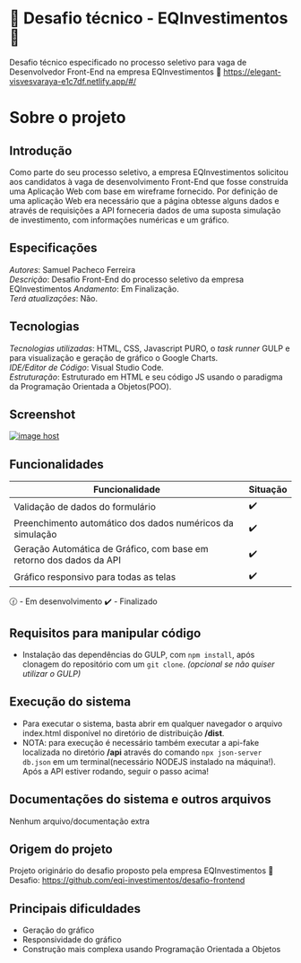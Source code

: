 # :money_with_wings: Desafio técnico - EQInvestimentos :money_with_wings:
Desafio técnico especificado no processo seletivo para vaga de Desenvolvedor Front-End na empresa EQInvestimentos
:link: https://elegant-visvesvaraya-e1c7df.netlify.app/#/

# Sobre o projeto

## Introdução
Como parte do seu processo seletivo, a empresa EQInvestimentos solicitou aos candidatos à vaga de desenvolvimento Front-End que fosse construída uma Aplicação Web com base em wireframe fornecido. Por definição de uma aplicação Web era necessário que a página obtesse alguns dados e através de requisições a API forneceria dados de uma suposta simulação de investimento, com informações numéricas e um gráfico.

## Especificações
*Autores*: Samuel Pacheco Ferreira     
*Descrição*: Desafio Front-End do processo seletivo da empresa EQInvestimentos
*Andamento*: Em Finalização.     
*Terá atualizações*: Não.        

## Tecnologias
*Tecnologias utilizadas*: HTML, CSS,  Javascript PURO, o *task runner* GULP e para visualização e geração de gráfico o Google Charts.    
*IDE/Editor de Código*: Visual Studio Code.      
*Estruturação*: Estruturado em HTML e seu código JS usando o paradigma da Programação Orientada a Objetos(POO).

## Screenshot
<a href="https://imgbox.com/zX4yPqAf" target="_blank"><img src="https://images2.imgbox.com/f3/3c/zX4yPqAf_o.png" alt="image host"/></a>

## Funcionalidades
| Funcionalidade | Situação |
| ----------- | ----------- |
| Validação de dados do formulário | :heavy_check_mark: |
| Preenchimento automático dos dados numéricos da simulação| :heavy_check_mark: |
| Geração Automática de Gráfico, com base em retorno dos dados da API| :heavy_check_mark: |
| Gráfico responsivo para todas as telas| :heavy_check_mark: |

:clock130: - Em desenvolvimento   :heavy_check_mark: - Finalizado


## Requisitos para manipular código
* Instalação das dependências do GULP, com `npm install`, após clonagem do repositório com um `git clone`. *(opcional se não quiser utilizar o GULP)*

## Execução do sistema
* Para executar o sistema, basta abrir em qualquer navegador o arquivo index.html disponível no diretório de distribuição <strong>/dist</strong>.
* NOTA: para execução é necessário também executar a api-fake localizada no diretório <strong>/api</strong> através do comando `npx json-server db.json` em um terminal(necessário NODEJS instalado na máquina!). Após a API estiver rodando, seguir o passo acima!

## Documentações do sistema e outros arquivos
Nenhum arquivo/documentação extra

## Origem do projeto
Projeto originário do desafio proposto pela empresa EQInvestimentos
:link: Desafio: https://github.com/eqi-investimentos/desafio-frontend
 
## Principais dificuldades
* Geração do gráfico
* Responsividade do gráfico
* Construção mais complexa usando Programação Orientada a Objetos





